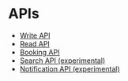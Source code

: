 # APIs

* <a href="apis/wt-write-api.html" target="_blank">Write API</a>
* <a href="apis/wt-read-api.html" target="_blank">Read API</a>
* <a href="apis/wt-booking-api.html" target="_blank">Booking API</a>
* <a href="apis/wt-search-api.html" target="_blank">Search API \(experimental\)</a>
* <a href="apis/wt-notification-api.html" target="_blank">Notification API \(experimental\)</a>
